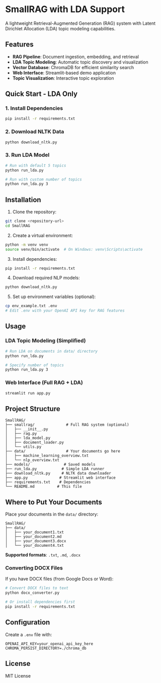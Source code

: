 # SmallRAG with LDA Support

A lightweight Retrieval-Augmented Generation (RAG) system with Latent Dirichlet Allocation (LDA) topic modeling capabilities.

## Features

- **RAG Pipeline**: Document ingestion, embedding, and retrieval
- **LDA Topic Modeling**: Automatic topic discovery and visualization
- **Vector Database**: ChromaDB for efficient similarity search
- **Web Interface**: Streamlit-based demo application
- **Topic Visualization**: Interactive topic exploration

## Quick Start - LDA Only

### 1. Install Dependencies
```bash
pip install -r requirements.txt
```

### 2. Download NLTK Data
```bash
python download_nltk.py
```

### 3. Run LDA Model
```bash
# Run with default 5 topics
python run_lda.py

# Run with custom number of topics
python run_lda.py 3
```

## Installation

1. Clone the repository:
```bash
git clone <repository-url>
cd SmallRAG
```

2. Create a virtual environment:
```bash
python -m venv venv
source venv/bin/activate  # On Windows: venv\Scripts\activate
```

3. Install dependencies:
```bash
pip install -r requirements.txt
```

4. Download required NLP models:
```bash
python download_nltk.py
```

5. Set up environment variables (optional):
```bash
cp env_example.txt .env
# Edit .env with your OpenAI API key for RAG features
```

## Usage

### LDA Topic Modeling (Simplified)

```bash
# Run LDA on documents in data/ directory
python run_lda.py

# Specify number of topics
python run_lda.py 3
```

### Web Interface (Full RAG + LDA)

```bash
streamlit run app.py
```

## Project Structure

```
SmallRAG/
├── smallrag/              # Full RAG system (optional)
│   ├── __init__.py
│   ├── rag.py
│   ├── lda_model.py
│   ├── document_loader.py
│   └── utils.py
├── data/                  # Your documents go here
│   ├── machine_learning_overview.txt
│   └── nlp_overview.txt
├── models/               # Saved models
├── run_lda.py           # Simple LDA runner
├── download_nltk.py     # NLTK data downloader
├── app.py              # Streamlit web interface
├── requirements.txt    # Dependencies
└── README.md          # This file
```

## Where to Put Your Documents

Place your documents in the `data/` directory:

```
SmallRAG/
├── data/
│   ├── your_document1.txt
│   ├── your_document2.md
│   ├── your_document3.docx
│   └── your_document4.txt
```

**Supported formats**: `.txt`, `.md`, `.docx`

### Converting DOCX Files

If you have DOCX files (from Google Docs or Word):

```bash
# Convert DOCX files to text
python docx_converter.py

# Or install dependencies first
pip install -r requirements.txt
```

## Configuration

Create a `.env` file with:
```
OPENAI_API_KEY=your_openai_api_key_here
CHROMA_PERSIST_DIRECTORY=./chroma_db
```

## License

MIT License 